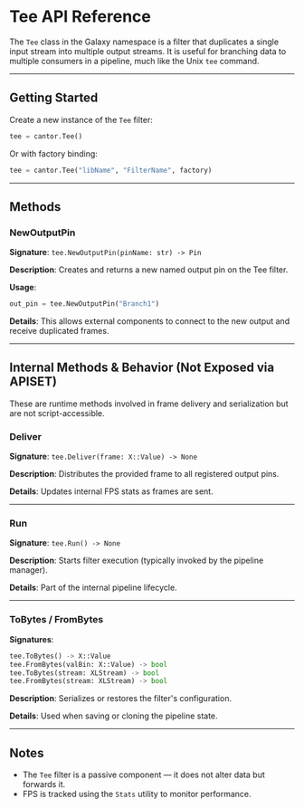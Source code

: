 # Tee API Reference

The `Tee` class in the Galaxy namespace is a filter that duplicates a single input stream into multiple output streams. It is useful for branching data to multiple consumers in a pipeline, much like the Unix `tee` command.

---

## Getting Started

Create a new instance of the `Tee` filter:

```python
tee = cantor.Tee()
```

Or with factory binding:

```python
tee = cantor.Tee("libName", "FilterName", factory)
```

---

## Methods

### NewOutputPin
**Signature**: `tee.NewOutputPin(pinName: str) -> Pin`

**Description**: Creates and returns a new named output pin on the Tee filter.

**Usage**:
```python
out_pin = tee.NewOutputPin("Branch1")
```

**Details**: This allows external components to connect to the new output and receive duplicated frames.

---

## Internal Methods & Behavior (Not Exposed via APISET)

These are runtime methods involved in frame delivery and serialization but are not script-accessible.

### Deliver
**Signature**: `tee.Deliver(frame: X::Value) -> None`

**Description**: Distributes the provided frame to all registered output pins.

**Details**: Updates internal FPS stats as frames are sent.

---

### Run
**Signature**: `tee.Run() -> None`

**Description**: Starts filter execution (typically invoked by the pipeline manager).

**Details**: Part of the internal pipeline lifecycle.

---

### ToBytes / FromBytes
**Signatures**:
```python
tee.ToBytes() -> X::Value
tee.FromBytes(valBin: X::Value) -> bool
tee.ToBytes(stream: XLStream) -> bool
tee.FromBytes(stream: XLStream) -> bool
```

**Description**: Serializes or restores the filter's configuration.

**Details**: Used when saving or cloning the pipeline state.

---

## Notes

- The `Tee` filter is a passive component — it does not alter data but forwards it.
- FPS is tracked using the `Stats` utility to monitor performance.

